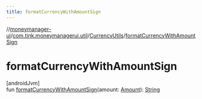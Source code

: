 ```yaml
---
title: formatCurrencyWithAmountSign
---
```

//[moneymanager-ui](../../../index.html)/[com.tink.moneymanagerui.util](../index.html)/[CurrencyUtils](index.html)/[formatCurrencyWithAmountSign](format-currency-with-amount-sign.html)



# formatCurrencyWithAmountSign



[androidJvm]\
fun [formatCurrencyWithAmountSign](format-currency-with-amount-sign.html)(amount: [Amount](../../com.tink.model.misc/-amount/index.html)): [String](https://kotlinlang.org/api/latest/jvm/stdlib/kotlin/-string/index.html)




